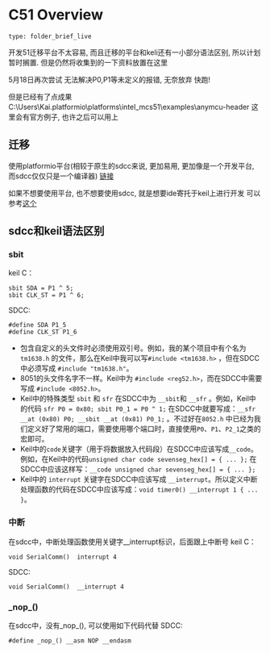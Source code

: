 # C51 Overview
 
```ccard
type: folder_brief_live
```

开发51迁移平台不太容易, 而且迁移的平台和keli还有一小部分语法区别, 所以计划暂时搁置. 但是仍然将收集到的一下资料放置在这里

5月18日再次尝试
无法解决P0,P1等未定义的报错, 无奈放弃
快跑!

但是已经有了点成果C:\Users\Kai\.platformio\platforms\intel_mcs51\examples\anymcu-header
这里会有官方例子, 也许之后可以用上
## 迁移
使用platformio平台(相较于原生的sdcc来说, 更加易用, 更加像是一个开发平台, 而sdcc仅仅只是一个编译器)
[链接](https://zhuanlan.zhihu.com/p/598185080)

如果不想要使用平台, 也不想要使用sdcc, 就是想要ide寄托于keil上进行开发
可以参考[这个](https://zhuanlan.zhihu.com/p/100060453)
## sdcc和keil语法区别
### sbit
keil C：
```
sbit SDA = P1 ^ 5;
sbit CLK_ST = P1 ^ 6;
```
SDCC:
```
#define SDA P1_5
#define CLK_ST P1_6
```

- 包含自定义的头文件时必须使用双引号。例如，我的某个项目中有个名为`tm1638.h` 的文件，那么在Keil中我可以写`#include <tm1638.h>` ，但在SDCC中必须写成 `#include "tm1638.h"`。
- 8051的头文件名字不一样。Keil中为 `#include <reg52.h>`，而在SDCC中需要写成 `#include <8052.h>`。
- Keil中的特殊类型 `sbit` 和 `sfr` 在SDCC中为 `__sbit`和 `__sfr` 。例如，Keil中的代码 `sfr P0 = 0x80; sbit P0_1 = P0 ^ 1;` 在SDCC中就要写成：`__sfr __at (0x80) P0; __sbit __at (0x81) P0_1;` 。不过好在`8052.h` 中已经为我们定义好了常用的端口，需要使用哪个端口时，直接使用`P0`、`P1`、`P2_1`之类的宏即可。
- Keil中的`code`关键字（用于将数据放入代码段）在SDCC中应该写成`__code`。例如，在Keil中的代码`unsigned char code sevenseg_hex[] = { ... };` 在SDCC中应该这样写：`__code unsigned char sevenseg_hex[] = { ... };`
- Keil中的 `interrupt` 关键字在SDCC中应该写成 `__interrupt`。所以定义中断处理函数的代码在SDCC中应该写成：`void timer0() __interrupt 1 { ... }`。
### 中断
在sdcc中，中断处理函数使用关键字__interrupt标识，后面跟上中断号
keil C：
```
void SerialComm()  interrupt 4
```
SDCC:
```
void SerialComm()  __interrupt 4
```

### \_nop\_()
在sdcc中，没有_nop_(), 可以使用如下代码代替
SDCC:
```
#define _nop_() __asm NOP __endasm
```
